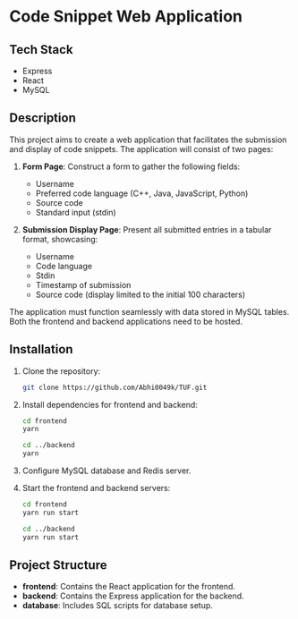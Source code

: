 # Code Snippet Web Application

## Tech Stack

- Express
- React
- MySQL

## Description

This project aims to create a web application that facilitates the submission and display of code snippets. The application will consist of two pages:

1. **Form Page**: Construct a form to gather the following fields:
   - Username
   - Preferred code language (C++, Java, JavaScript, Python)
   - Source code
   - Standard input (stdin)

2. **Submission Display Page**: Present all submitted entries in a tabular format, showcasing:
   - Username
   - Code language
   - Stdin
   - Timestamp of submission
   - Source code (display limited to the initial 100 characters)

The application must function seamlessly with data stored in MySQL tables. Both the frontend and backend applications need to be hosted.


## Installation

1. Clone the repository:

   ```bash
   git clone https://github.com/Abhi0049k/TUF.git
   ```

2. Install dependencies for frontend and backend:

   ```bash
   cd frontend
   yarn 
   ```

   ```bash
   cd ../backend
   yarn 
   ```

3. Configure MySQL database and Redis server.

4. Start the frontend and backend servers:

   ```bash
   cd frontend
   yarn run start
   ```

   ```bash
   cd ../backend
   yarn run start
   ```

## Project Structure

- **frontend**: Contains the React application for the frontend.
- **backend**: Contains the Express application for the backend.
- **database**: Includes SQL scripts for database setup.

